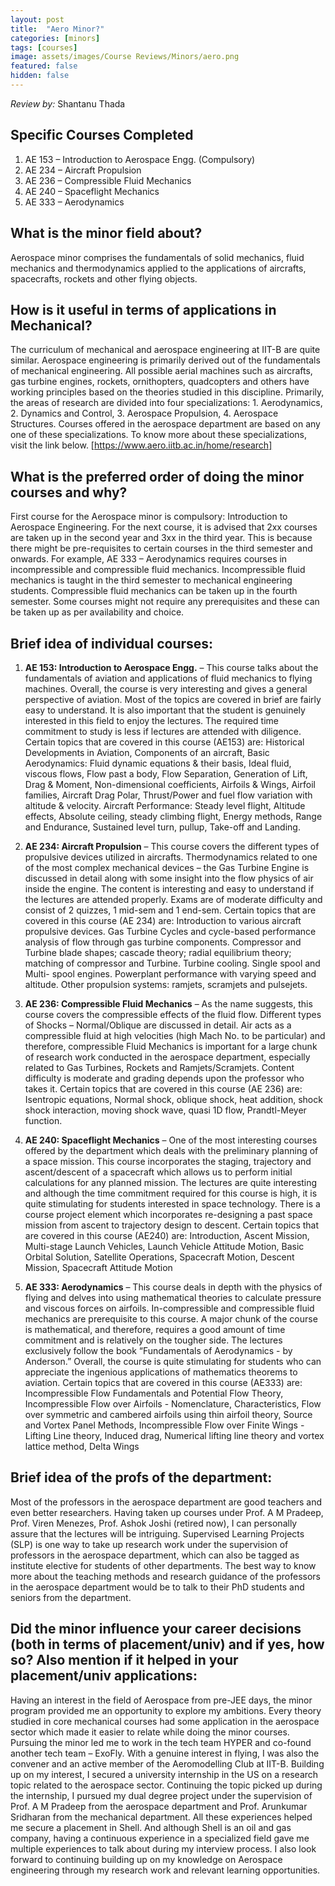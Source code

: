 ```yaml
---
layout: post
title:  "Aero Minor?"
categories: [minors]
tags: [courses]
image: assets/images/Course Reviews/Minors/aero.png
featured: false
hidden: false
---
```


*Review by:* Shantanu Thada  

## Specific Courses Completed
1. AE 153 – Introduction to Aerospace Engg. (Compulsory)
2. AE 234 – Aircraft Propulsion
3. AE 236 – Compressible Fluid Mechanics
4. AE 240 – Spaceflight Mechanics
5. AE 333 – Aerodynamics

## What is the minor field about?
Aerospace minor comprises the fundamentals of solid mechanics, fluid mechanics and thermodynamics applied to the applications of aircrafts, spacecrafts, rockets and other flying objects.

## How is it useful in terms of applications in Mechanical?
The curriculum of mechanical and aerospace engineering at IIT-B are quite similar. Aerospace engineering is primarily derived out of the fundamentals of mechanical engineering. All possible aerial machines such as aircrafts, gas turbine engines, rockets, ornithopters, quadcopters and others have working principles based on the theories studied in this discipline.
Primarily, the areas of research are divided into four specializations: 1. Aerodynamics, 2. Dynamics and Control, 3. Aerospace Propulsion, 4. Aerospace Structures. Courses offered in the aerospace department are based on any one of these specializations. To know more about these specializations, visit the link below.
[https://www.aero.iitb.ac.in/home/research]

## What is the preferred order of doing the minor courses and why?
First course for the Aerospace minor is compulsory: Introduction to Aerospace Engineering. For the next course, it is advised that 2xx courses are taken up in the second year and 3xx in the third year. This is because there might be pre-requisites to certain courses in the third semester and onwards. For example, AE 333 – Aerodynamics requires courses in incompressible and compressible fluid mechanics. Incompressible fluid mechanics is taught in the third semester to mechanical engineering students. Compressible fluid mechanics can be taken up in the fourth semester. Some courses might not require any prerequisites and these can be taken up as per availability and choice.

## Brief idea of individual courses:
1. **AE 153: Introduction to Aerospace Engg.** – This course talks about the fundamentals of aviation and applications of fluid mechanics to flying machines. Overall, the course is very interesting and gives a general perspective of aviation. Most of the topics are covered in brief are fairly easy to understand. It is also important that the student is genuinely interested in this field to enjoy the lectures. The required time commitment to study is less if lectures are attended with diligence.  
Certain topics that are covered in this course (AE153) are: Historical Developments in Aviation, Components of an aircraft, Basic Aerodynamics: Fluid dynamic equations & their basis, Ideal fluid, viscous flows, Flow past a body, Flow Separation, Generation of Lift, Drag & Moment, Non-dimensional coefficients, Airfoils & Wings, Airfoil families, Aircraft Drag Polar, Thrust/Power and fuel flow variation with altitude & velocity. Aircraft Performance: Steady level flight, Altitude effects, Absolute ceiling, steady climbing flight, Energy methods, Range and Endurance, Sustained level turn, pullup, Take-off and Landing.


2. **AE 234: Aircraft Propulsion** – This course covers the different types of propulsive devices utilized in aircrafts. Thermodynamics related to one of the most complex mechanical devices – the Gas Turbine Engine is discussed in detail along with some insight into the flow physics of air inside the engine. The content is interesting and easy to understand if the lectures are attended properly. Exams are of moderate difficulty and consist of 2 quizzes, 1 mid-sem and 1 end-sem.
Certain topics that are covered in this course (AE 234) are:	Introduction to various aircraft propulsive devices. Gas Turbine Cycles and cycle-based performance analysis of flow through gas turbine components. Compressor and Turbine blade shapes; cascade theory; radial equilibrium theory; matching of compressor and Turbine. Turbine cooling. Single spool and Multi- spool engines. Powerplant performance with varying speed and altitude. Other propulsion systems: ramjets, scramjets and pulsejets.


3. **AE 236: Compressible Fluid Mechanics** – As the name suggests, this course covers the compressible effects of the fluid flow. Different types of Shocks – Normal/Oblique are discussed in detail. Air acts as a compressible fluid at high velocities (high Mach No. to be particular) and therefore, compressible Fluid Mechanics is important for a large chunk of research work conducted in the aerospace department, especially related to Gas Turbines, Rockets and Ramjets/Scramjets. Content difficulty is moderate and grading depends upon the professor who takes it.
Certain topics that are covered in this course (AE 236) are: Isentropic equations, Normal shock, oblique shock, heat addition, shock shock interaction, moving shock wave, quasi 1D flow, Prandtl-Meyer function.


4. **AE 240: Spaceflight Mechanics** – One of the most interesting courses offered by the department which deals with the preliminary planning of a space mission. This course incorporates the staging, trajectory and ascent/descent of a spacecraft which allows us to perform initial calculations for any planned mission. The lectures are quite interesting and although the time commitment required for this course is high, it is quite stimulating for students interested in space technology. There is a course project element which incorporates re-designing a past space mission from ascent to trajectory design to descent. 
Certain topics that are covered in this course (AE240) are: Introduction, Ascent Mission, Multi-stage Launch Vehicles, Launch Vehicle Attitude Motion, Basic Orbital Solution, Satellite Operations, Spacecraft Motion, Descent Mission, Spacecraft Attitude Motion


5. **AE 333: Aerodynamics** – This course deals in depth with the physics of flying and delves into using mathematical theories to calculate pressure and viscous forces on airfoils. In-compressible and compressible fluid mechanics are prerequisite to this course. A major chunk of the course is mathematical, and therefore, requires a good amount of time commitment and is relatively on the tougher side. The lectures exclusively follow the book “Fundamentals of Aerodynamics - by Anderson.” Overall, the course is quite stimulating for students who can appreciate the ingenious applications of mathematics theorems to aviation.
Certain topics that are covered in this course (AE333) are: Incompressible Flow Fundamentals and Potential Flow Theory, Incompressible Flow over Airfoils - Nomenclature, Characteristics, Flow over symmetric and cambered airfoils using thin airfoil theory, Source and Vortex Panel Methods, Incompressible Flow over Finite Wings - Lifting Line theory, Induced drag, Numerical lifting line theory and vortex lattice method, Delta Wings


## Brief idea of the profs of the department:
Most of the professors in the aerospace department are good teachers and even better researchers. Having taken up courses under Prof. A M Pradeep, Prof. Viren Menezes, Prof. Ashok Joshi (retired now), I can personally assure that the lectures will be intriguing. Supervised Learning Projects (SLP) is one way to take up research work under the supervision of professors in the aerospace department, which can also be tagged as institute elective for students of other departments. The best way to know more about the teaching methods and research guidance of the professors in the aerospace department would be to talk to their PhD students and seniors from the department. 

## Did the minor influence your career decisions (both in terms of placement/univ) and if yes, how so? Also mention if it helped in your placement/univ applications: 
Having an interest in the field of Aerospace from pre-JEE days, the minor program provided me an opportunity to explore my ambitions. Every theory studied in core mechanical courses had some application in the aerospace sector which made it easier to relate while doing the minor courses. Pursuing the minor led me to work in the tech team HYPER and co-found another tech team – ExoFly. With a genuine interest in flying, I was also the convener and an active member of the Aeromodelling Club at IIT-B. Building up on my interest, I secured a university internship in the US on a research topic related to the aerospace sector. Continuing the topic picked up during the internship, I pursued my dual degree project under the supervision of Prof. A M Pradeep from the aerospace department and Prof. Arunkumar Sridharan from the mechanical department. All these experiences helped me secure a placement in Shell. And although Shell is an oil and gas company, having a continuous experience in a specialized field gave me multiple experiences to talk about during my interview process. I also look forward to continuing building up on my knowledge on Aerospace engineering through my research work and relevant learning opportunities.
